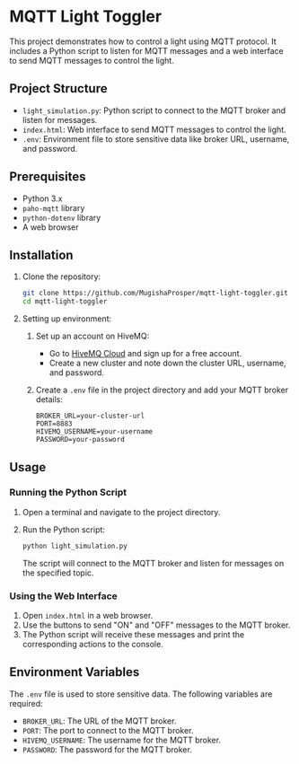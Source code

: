 # MQTT Light Toggler

This project demonstrates how to control a light using MQTT protocol. It includes a Python script to listen for MQTT messages and a web interface to send MQTT messages to control the light.

## Project Structure

- `light_simulation.py`: Python script to connect to the MQTT broker and listen for messages.
- `index.html`: Web interface to send MQTT messages to control the light.
- `.env`: Environment file to store sensitive data like broker URL, username, and password.

## Prerequisites

- Python 3.x
- `paho-mqtt` library
- `python-dotenv` library
- A web browser

## Installation

1. Clone the repository:

   ```sh
   git clone https://github.com/MugishaProsper/mqtt-light-toggler.git
   cd mqtt-light-toggler
   ```

2. Setting up environment:

   1. Set up an account on HiveMQ:
      - Go to [HiveMQ Cloud](https://www.hivemq.com/mqtt-cloud-broker/) and sign up for a free account.
      - Create a new cluster and note down the cluster URL, username, and password.

   2. Create a `.env` file in the project directory and add your MQTT broker details:

      ```properties
      BROKER_URL=your-cluster-url
      PORT=8883
      HIVEMQ_USERNAME=your-username
      PASSWORD=your-password
      ```

## Usage

### Running the Python Script

1. Open a terminal and navigate to the project directory.
2. Run the Python script:

   ```sh
   python light_simulation.py
   ```

   The script will connect to the MQTT broker and listen for messages on the specified topic.

### Using the Web Interface

1. Open `index.html` in a web browser.
2. Use the buttons to send "ON" and "OFF" messages to the MQTT broker.
3. The Python script will receive these messages and print the corresponding actions to the console.

## Environment Variables

The `.env` file is used to store sensitive data. The following variables are required:

- `BROKER_URL`: The URL of the MQTT broker.
- `PORT`: The port to connect to the MQTT broker.
- `HIVEMQ_USERNAME`: The username for the MQTT broker.
- `PASSWORD`: The password for the MQTT broker.